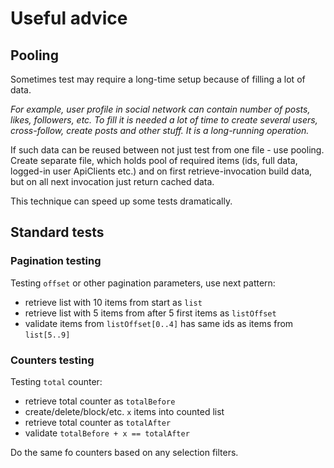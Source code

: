 # Useful advice

## Pooling

Sometimes test may require a long-time setup because of filling a lot of data.

_For example, user profile in social network can contain number of posts, likes, followers, etc. To fill it is needed a
lot of time to create several users, cross-follow, create posts and other stuff. It is a long-running operation._

If such data can be reused between not just test from one file - use pooling. Create separate file, which holds pool of
required items (ids, full data, logged-in user ApiClients etc.) and on first retrieve-invocation build data, but on all
next invocation just return cached data.

This technique can speed up some tests dramatically.

## Standard tests

### Pagination testing

Testing ```offset``` or other pagination parameters, use next pattern:

* retrieve list with 10 items from start as ```list```
* retrieve list with 5 items from after 5 first items as ```listOffset```
* validate items from ```listOffset[0..4]``` has same ids as items from ```list[5..9]```

### Counters testing

Testing ```total``` counter:

* retrieve total counter as ```totalBefore```
* create/delete/block/etc. ```x``` items into counted list
* retrieve total counter as ```totalAfter```
* validate ```totalBefore + x == totalAfter```

Do the same fo counters based on any selection filters.